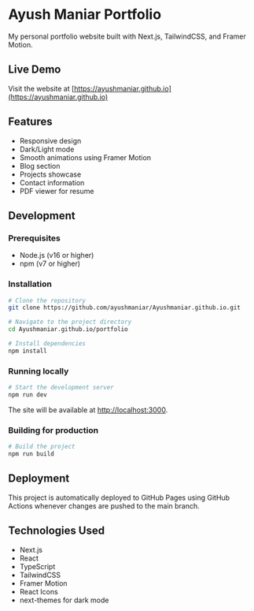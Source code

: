 # Ayush Maniar Portfolio

My personal portfolio website built with Next.js, TailwindCSS, and Framer Motion.

## Live Demo

Visit the website at [https://ayushmaniar.github.io](https://ayushmaniar.github.io)

## Features

- Responsive design
- Dark/Light mode
- Smooth animations using Framer Motion
- Blog section
- Projects showcase
- Contact information
- PDF viewer for resume

## Development

### Prerequisites

- Node.js (v16 or higher)
- npm (v7 or higher)

### Installation

```bash
# Clone the repository
git clone https://github.com/ayushmaniar/Ayushmaniar.github.io.git

# Navigate to the project directory
cd Ayushmaniar.github.io/portfolio

# Install dependencies
npm install
```

### Running locally

```bash
# Start the development server
npm run dev
```

The site will be available at [http://localhost:3000](http://localhost:3000).

### Building for production

```bash
# Build the project
npm run build
```

## Deployment

This project is automatically deployed to GitHub Pages using GitHub Actions whenever changes are pushed to the main branch.

## Technologies Used

- Next.js
- React
- TypeScript
- TailwindCSS
- Framer Motion
- React Icons
- next-themes for dark mode
